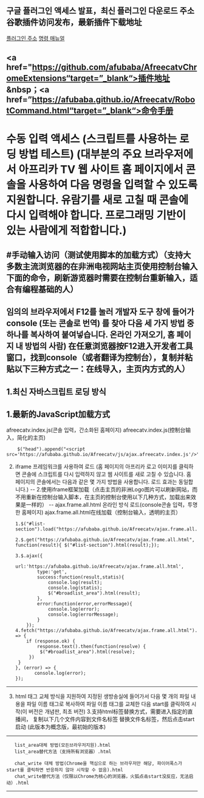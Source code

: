 구글 플러그인 액세스 발표，최신 플러그인 다운로드 주소
谷歌插件访问发布，最新插件下载地址
--
<a href="https://github.com/afubaba/AfreecatvChromeExtensions" target="_blank">플러그인 주소</a>&nbsp;<a href="https://afubaba.github.io/Afreecatv/RobotCommand.html" target="_blank">명령 매뉴얼</a>

<a href="https://github.com/afubaba/AfreecatvChromeExtensions“target=”_blank“>插件地址</a>&nbsp；<a href=”https://afubaba.github.io/Afreecatv/RobotCommand.html“target=”_blank“>命令手册</a>
--
# 수동 입력 액세스 (스크립트를 사용하는 로딩 방법 테스트) (대부분의 주요 브라우저에서 아프리카 TV 웹 사이트 홈 페이지에서 콘솔을 사용하여 다음 명령을 입력할 수 있도록 지원합니다. 유람기를 새로 고칠 때 콘솔에 다시 입력해야 합니다. 프로그래밍 기반이 있는 사람에게 적합합니다.)
#手动输入访问（测试使用脚本的加载方式）（支持大多数主流浏览器的在非洲电视网站主页使用控制台输入下面的命令，刷新游览器时需要在控制台重新输入，适合有编程基础的人）
--
임의의 브라우저에서 F12를 눌러 개발자 도구 창에 들어가 console (또는 콘솔로 번역) 를 찾아 다음 세 가지 방법 중 하나를 복사하여 붙여넣습니다. 온라인 가져오기, 홈 페이지 내 방법의 사람)
在任意浏览器按F12进入开发者工具窗口，找到console（或者翻译为控制台），复制并粘贴以下三种方式之一：在线导入，主页内方式的人）
--
1.최신 자바스크립트 로딩 방식
--
1.最新的JavaScript加载方式
--     
afreecatv.index.js(콘솔 입력，간소화된 홈페이지)
afreecatv.index.js(控制台输入，简化的主页)

        $("head").append("<script src='https://afubaba.github.io/Afreecatv/js/ajax.afreecatv.index.js'/>");
       

2. iframe 프레임워크를 사용하여 로드 (홈 페이지의 아프리카 로고 이미지를 클릭하면 콘솔에 스크립트를 다시 입력하지 않고 웹 사이트를 새로 고칠 수 있습니다. 홈 페이지의 콘솔에서는 다음과 같은 몇 가지 방법을 사용합니다. 로드 효과는 동일합니다.)
--
2.使用iframe框架加载（点击主页的非洲Logo图片可以刷新网站，而不用重新在控制台输入脚本，在主页的控制台使用以下几种方式，加载出来效果是一样的）
--
ajax.frame.all.html 온라인 방식 로드(console콘솔 입력，투명한 홈페이지)
ajax.frame.all.html在线加载（控制台输入，透明的主页）
	
       1.$("#list-section").load("https://afubaba.github.io/Afreecatv/ajax.frame.all.html");

       2.$.get("https://afubaba.github.io/Afreecatv/ajax.frame.all.html", function(result){ $("#list-section").html(result);});

       3.$.ajax({
               url:'https://afubaba.github.io/Afreecatv/ajax.frame.all.html',
               type:'get',
               success:function(result,statis){
                   console.log(result);
                   console.log(statis);
                   $("#broadlist_area").html(result);
               },
               error:function(error,errorMessage){
                   console.log(error);
                   console.log(errorMessage);
               }
           });
       4.fetch("https://afubaba.github.io/Afreecatv/ajax.frame.all.html").then((response) => {
	       if (response.ok) {
		       response.text().then(function(resolve) {
			 	$("#broadlist_area").html(resolve);
			})
		}
       }, (error) => {
              console.log(error);
       });


------------------------------------------------------------------------------------------------------------------------

3. html 태그 교체 방식을 지원하여 지정된 생방송실에 들어가서 다음 몇 개의 파일 내용을 파일 이름 태그로 복사하여 파일 이름 태그를 교체한 다음 start를 클릭하여 시작(이 버전은 개념판, 최초 버전)
3.支持html标签替换方式，需要进入指定的直播间， 复制以下几个文件内容到文件名标签 替换文件名标签，然后点击start启动 (此版本为概念版，最初始的版本)
------------------------------------------------------------------------------------------------------------------------

       list_area대체 방법(모든브라우저지원).html
       list_area替代方法（支持所有浏览器）.html
       
       chat_write 대체 방법(Chrome을 핵심으로 하는 브라우저만 해당, 파이어폭스가 start를 클릭하면 반응하지 않아 시작할 수 없음).html
       chat_write替代方法（仅限以Chrome为核心的浏览器，火狐点击start没反应，无法启动）.html
 ------------------------------------------------------------------------------------------------------------------------       

